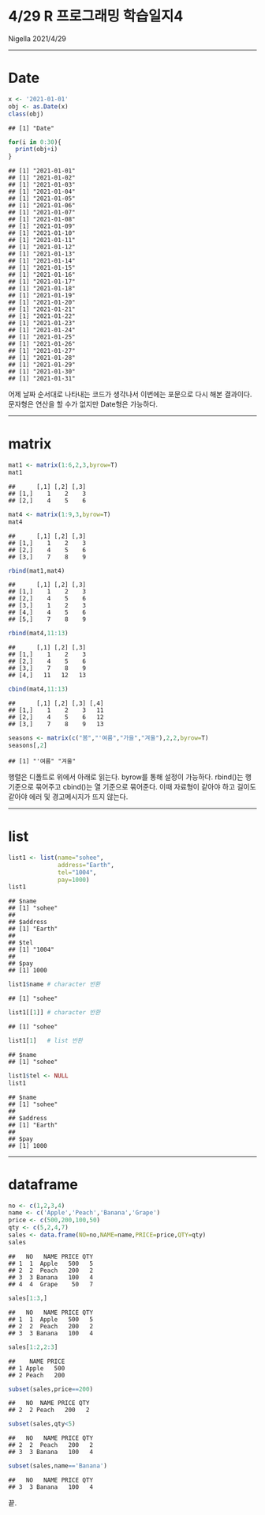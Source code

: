 4/29 R 프로그래밍 학습일지4
================
Nigella
2021/4/29

------------------------------------------------------------------------

# Date

``` r
x <- '2021-01-01'
obj <- as.Date(x)
class(obj)
```

    ## [1] "Date"

``` r
for(i in 0:30){
  print(obj+i)
}
```

    ## [1] "2021-01-01"
    ## [1] "2021-01-02"
    ## [1] "2021-01-03"
    ## [1] "2021-01-04"
    ## [1] "2021-01-05"
    ## [1] "2021-01-06"
    ## [1] "2021-01-07"
    ## [1] "2021-01-08"
    ## [1] "2021-01-09"
    ## [1] "2021-01-10"
    ## [1] "2021-01-11"
    ## [1] "2021-01-12"
    ## [1] "2021-01-13"
    ## [1] "2021-01-14"
    ## [1] "2021-01-15"
    ## [1] "2021-01-16"
    ## [1] "2021-01-17"
    ## [1] "2021-01-18"
    ## [1] "2021-01-19"
    ## [1] "2021-01-20"
    ## [1] "2021-01-21"
    ## [1] "2021-01-22"
    ## [1] "2021-01-23"
    ## [1] "2021-01-24"
    ## [1] "2021-01-25"
    ## [1] "2021-01-26"
    ## [1] "2021-01-27"
    ## [1] "2021-01-28"
    ## [1] "2021-01-29"
    ## [1] "2021-01-30"
    ## [1] "2021-01-31"

어제 날짜 순서대로 나타내는 코드가 생각나서 이번에는 포문으로 다시 해본
결과이다. 문자형은 연산을 할 수가 없지만 Date형은 가능하다.

------------------------------------------------------------------------

# matrix

``` r
mat1 <- matrix(1:6,2,3,byrow=T)
mat1
```

    ##      [,1] [,2] [,3]
    ## [1,]    1    2    3
    ## [2,]    4    5    6

``` r
mat4 <- matrix(1:9,3,byrow=T)
mat4
```

    ##      [,1] [,2] [,3]
    ## [1,]    1    2    3
    ## [2,]    4    5    6
    ## [3,]    7    8    9

``` r
rbind(mat1,mat4)
```

    ##      [,1] [,2] [,3]
    ## [1,]    1    2    3
    ## [2,]    4    5    6
    ## [3,]    1    2    3
    ## [4,]    4    5    6
    ## [5,]    7    8    9

``` r
rbind(mat4,11:13)
```

    ##      [,1] [,2] [,3]
    ## [1,]    1    2    3
    ## [2,]    4    5    6
    ## [3,]    7    8    9
    ## [4,]   11   12   13

``` r
cbind(mat4,11:13)
```

    ##      [,1] [,2] [,3] [,4]
    ## [1,]    1    2    3   11
    ## [2,]    4    5    6   12
    ## [3,]    7    8    9   13

``` r
seasons <- matrix(c("봄","'여름","가을","겨울"),2,2,byrow=T)
seasons[,2]
```

    ## [1] "'여름" "겨울"

행렬은 디폴트로 위에서 아래로 읽는다. byrow를 통해 설정이 가능하다.
rbind()는 행 기준으로 묶어주고 cbind()는 열 기준으로 묶어준다. 이때
자료형이 같아야 하고 길이도 같아야 에러 및 경고메시지가 뜨지 않는다.

------------------------------------------------------------------------

# list

``` r
list1 <- list(name="sohee",
              address="Earth",
              tel="1004",
              pay=1000)
list1
```

    ## $name
    ## [1] "sohee"
    ## 
    ## $address
    ## [1] "Earth"
    ## 
    ## $tel
    ## [1] "1004"
    ## 
    ## $pay
    ## [1] 1000

``` r
list1$name # character 반환
```

    ## [1] "sohee"

``` r
list1[[1]] # character 반환
```

    ## [1] "sohee"

``` r
list1[1]   # list 반환
```

    ## $name
    ## [1] "sohee"

``` r
list1$tel <- NULL
list1
```

    ## $name
    ## [1] "sohee"
    ## 
    ## $address
    ## [1] "Earth"
    ## 
    ## $pay
    ## [1] 1000

------------------------------------------------------------------------

# dataframe

``` r
no <- c(1,2,3,4)
name <- c('Apple','Peach','Banana','Grape')
price <- c(500,200,100,50)
qty <- c(5,2,4,7)
sales <- data.frame(NO=no,NAME=name,PRICE=price,QTY=qty)
sales
```

    ##   NO   NAME PRICE QTY
    ## 1  1  Apple   500   5
    ## 2  2  Peach   200   2
    ## 3  3 Banana   100   4
    ## 4  4  Grape    50   7

``` r
sales[1:3,]
```

    ##   NO   NAME PRICE QTY
    ## 1  1  Apple   500   5
    ## 2  2  Peach   200   2
    ## 3  3 Banana   100   4

``` r
sales[1:2,2:3]
```

    ##    NAME PRICE
    ## 1 Apple   500
    ## 2 Peach   200

``` r
subset(sales,price==200)
```

    ##   NO  NAME PRICE QTY
    ## 2  2 Peach   200   2

``` r
subset(sales,qty<5)
```

    ##   NO   NAME PRICE QTY
    ## 2  2  Peach   200   2
    ## 3  3 Banana   100   4

``` r
subset(sales,name=='Banana')
```

    ##   NO   NAME PRICE QTY
    ## 3  3 Banana   100   4

끝.
